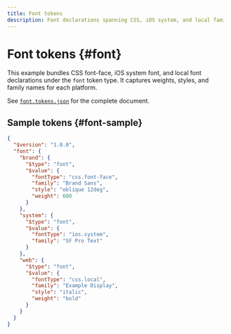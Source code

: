 ```yaml
---
title: Font tokens
description: Font declarations spanning CSS, iOS system, and local families.
---
```


# Font tokens {#font}

This example bundles CSS font-face, iOS system font, and local font declarations under the `font` token type. It captures weights, styles, and family names for each platform.

See [`font.tokens.json`](https://github.com/bylapidist/dtif/blob/main/examples/font.tokens.json) for the complete document.

## Sample tokens {#font-sample}

```json dtif
{
  "$version": "1.0.0",
  "font": {
    "brand": {
      "$type": "font",
      "$value": {
        "fontType": "css.font-face",
        "family": "Brand Sans",
        "style": "oblique 12deg",
        "weight": 600
      }
    },
    "system": {
      "$type": "font",
      "$value": {
        "fontType": "ios.system",
        "family": "SF Pro Text"
      }
    },
    "web": {
      "$type": "font",
      "$value": {
        "fontType": "css.local",
        "family": "Example Display",
        "style": "italic",
        "weight": "bold"
      }
    }
  }
}
```
